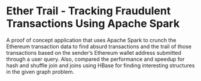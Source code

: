 # Ether Trail - Tracking Fraudulent Transactions Using Apache Spark
A proof of concept application that uses Apache Spark to crunch the Ethereum 
transaction data to find absurd transactions and the trail of those transactions based on the 
sender’s Ethereum wallet address submitted through a user query. Also, compared the performance and 
speedup for hash and shuffle join and joins using HBase for finding interesting structures in the given graph problem.
